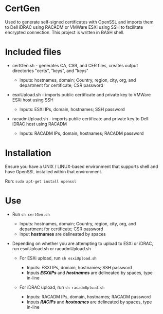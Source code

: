 # CertGen
Used to generate self-signed certificates with OpenSSL and imports them to Dell iDRAC using RACADM or VMWare ESXi using SSH to facilitate encrypted connection.
This project is written in BASH shell. 

# Included files
- certGen.sh - generates CA, CSR, and CER files, creates output directories "certs", "keys", and "keys"  
  - Inputs: hostnames, domain; Country, region, city, org, and department for certificate; CSR password

- esxiUpload.sh - imports public certificate and private key to VMWare ESXi host using SSH
  - Inputs: ESXI IPs, domain, hostnames; SSH password

- racadmUpload.sh - imports public certificate and private key to Dell iDRAC host using RACADM
  - Inputs: RACADM IPs, domain, hostnames; RACADM password
 
# Installation

Ensure you have a UNIX / LINUX-based environment that supports shell and have OpenSSL installed within that environment.

Run: ``sudo apt-get install openssl``

 
# Use
- Run ```sh certGen.sh```
  - Inputs: hostnames, domain; Country, region, city, org, and department for certificate; CSR password
  - Input **hostnames** are delineated by spaces

- Depending on whether you are attempting to upload to ESXi or iDRAC, run esxiUpload.sh or racadmUpload.sh

  - For ESXi upload,  run ```sh esxiUpload.sh```
    - Inputs: ESXI IPs, domain, hostnames; SSH password
    - Inputs ***ESXiIPs*** and ***hostnames*** are delineated by spaces, type in-line

  - For iDRAC upload, run ```sh racadmUpload.sh```
    - Inputs: RACADM IPs, domain, hostnames; RACADM password
    - Inputs ***RACIPs*** and ***hostnames*** are delineated by spaces, type in-line
